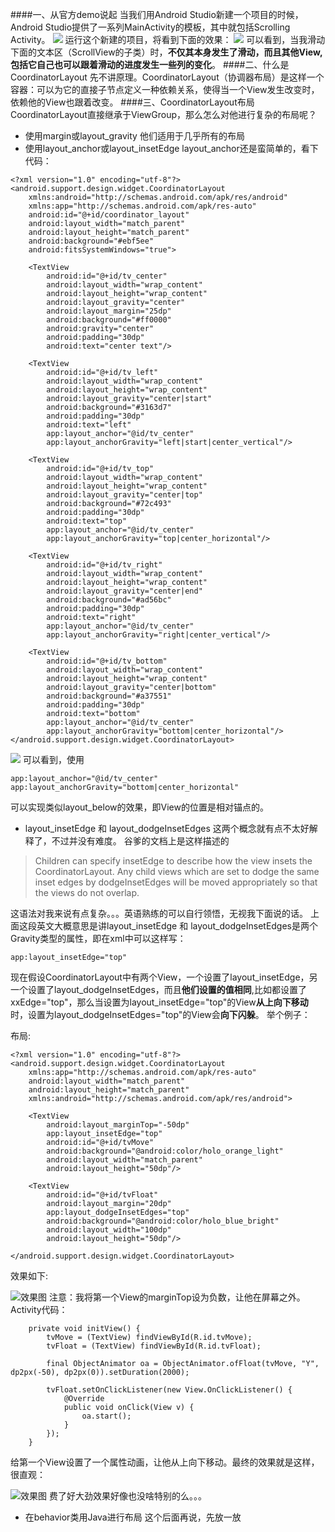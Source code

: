 ####一、从官方demo说起
当我们用Android Studio新建一个项目的时候，Android Studio提供了一系列MainActivity的模板，其中就包括Scrolling Activity。
![](http://upload-images.jianshu.io/upload_images/6563996-6b8f92fece3c1a70.png?imageMogr2/auto-orient/strip%7CimageView2/2/w/1240)
运行这个新建的项目，将看到下面的效果：
![](http://upload-images.jianshu.io/upload_images/6563996-e0a870f20f705e67.gif?imageMogr2/auto-orient/strip)
可以看到，当我滑动下面的文本区（ScrollView的子类）时，**不仅其本身发生了滑动，而且其他View,包括它自己也可以跟着滑动的进度发生一些列的变化**。
####二、什么是CoordinatorLayout
先不讲原理。CoordinatorLayout（协调器布局）是这样一个容器：可以为它的直接子节点定义一种依赖关系，使得当一个View发生改变时，依赖他的View也跟着改变。
####三、CoordinatorLayout布局
CoordinatorLayout直接继承于ViewGroup，那么怎么对他进行复杂的布局呢？
* 使用margin或layout_gravity
他们适用于几乎所有的布局
* 使用layout_anchor或layout_insetEdge
 layout_anchor还是蛮简单的，看下代码：
```
<?xml version="1.0" encoding="utf-8"?>
<android.support.design.widget.CoordinatorLayout
    xmlns:android="http://schemas.android.com/apk/res/android"
    xmlns:app="http://schemas.android.com/apk/res-auto"
    android:id="@+id/coordinator_layout"
    android:layout_width="match_parent"
    android:layout_height="match_parent"
    android:background="#ebf5ee"
    android:fitsSystemWindows="true">

    <TextView
        android:id="@+id/tv_center"
        android:layout_width="wrap_content"
        android:layout_height="wrap_content"
        android:layout_gravity="center"
        android:layout_margin="25dp"
        android:background="#ff0000"
        android:gravity="center"
        android:padding="30dp"
        android:text="center text"/>

    <TextView
        android:id="@+id/tv_left"
        android:layout_width="wrap_content"
        android:layout_height="wrap_content"
        android:layout_gravity="center|start"
        android:background="#3163d7"
        android:padding="30dp"
        android:text="left"
        app:layout_anchor="@id/tv_center"
        app:layout_anchorGravity="left|start|center_vertical"/>

    <TextView
        android:id="@+id/tv_top"
        android:layout_width="wrap_content"
        android:layout_height="wrap_content"
        android:layout_gravity="center|top"
        android:background="#72c493"
        android:padding="30dp"
        android:text="top"
        app:layout_anchor="@id/tv_center"
        app:layout_anchorGravity="top|center_horizontal"/>

    <TextView
        android:id="@+id/tv_right"
        android:layout_width="wrap_content"
        android:layout_height="wrap_content"
        android:layout_gravity="center|end"
        android:background="#ad56bc"
        android:padding="30dp"
        android:text="right"
        app:layout_anchor="@id/tv_center"
        app:layout_anchorGravity="right|center_vertical"/>

    <TextView
        android:id="@+id/tv_bottom"
        android:layout_width="wrap_content"
        android:layout_height="wrap_content"
        android:layout_gravity="center|bottom"
        android:background="#a37551"
        android:padding="30dp"
        android:text="bottom"
        app:layout_anchor="@id/tv_center"
        app:layout_anchorGravity="bottom|center_horizontal"/>
</android.support.design.widget.CoordinatorLayout>
```
![](http://upload-images.jianshu.io/upload_images/6563996-2f0cfebf9f084b66.png?imageMogr2/auto-orient/strip%7CimageView2/2/w/1240)
可以看到，使用
```
app:layout_anchor="@id/tv_center"
app:layout_anchorGravity="bottom|center_horizontal"
```
可以实现类似layout_below的效果，即View的位置是相对锚点的。
 - layout_insetEdge 和 layout_dodgeInsetEdges
这两个概念就有点不太好解释了，不过并没有难度。
谷爹的文档上是这样描述的
>Children can specify insetEdge to describe how the view insets the CoordinatorLayout. Any child views which are set to dodge the same inset edges by dodgeInsetEdges will be moved appropriately so that the views do not overlap.

这语法对我来说有点复杂。。。英语熟练的可以自行领悟，无视我下面说的话。
上面这段英文大概意思是讲layout_insetEdge 和 layout_dodgeInsetEdges是两个Gravity类型的属性，即在xml中可以这样写：
```
app:layout_insetEdge="top"
```
现在假设CoordinatorLayout中有两个View，一个设置了layout_insetEdge，另一个设置了layout_dodgeInsetEdges，而且**他们设置的值相同**,比如都设置了xxEdge="top"，那么当设置为layout_insetEdge="top"的View**从上向下移动**时，设置为layout_dodgeInsetEdges="top"的View会**向下闪躲**。
举个例子：

布局:
```
<?xml version="1.0" encoding="utf-8"?>
<android.support.design.widget.CoordinatorLayout
    xmlns:app="http://schemas.android.com/apk/res-auto"
    android:layout_width="match_parent"
    android:layout_height="match_parent"
    xmlns:android="http://schemas.android.com/apk/res/android">

    <TextView
        android:layout_marginTop="-50dp"
        app:layout_insetEdge="top"
        android:id="@+id/tvMove"
        android:background="@android:color/holo_orange_light"
        android:layout_width="match_parent"
        android:layout_height="50dp"/>

    <TextView
        android:id="@+id/tvFloat"
        android:layout_margin="20dp"
        app:layout_dodgeInsetEdges="top"
        android:background="@android:color/holo_blue_bright"
        android:layout_width="100dp"
        android:layout_height="50dp"/>

</android.support.design.widget.CoordinatorLayout>
```
效果如下:

![效果图](http://upload-images.jianshu.io/upload_images/6563996-0b2fc63ec48df586.png?imageMogr2/auto-orient/strip%7CimageView2/2/w/1240)
注意：我将第一个View的marginTop设为负数，让他在屏幕之外。
Activity代码：
```
    private void initView() {
        tvMove = (TextView) findViewById(R.id.tvMove);
        tvFloat = (TextView) findViewById(R.id.tvFloat);

        final ObjectAnimator oa = ObjectAnimator.ofFloat(tvMove, "Y", dp2px(-50), dp2px(0)).setDuration(2000);

        tvFloat.setOnClickListener(new View.OnClickListener() {
            @Override
            public void onClick(View v) {
                oa.start();
            }
        });
    }
```
给第一个View设置了一个属性动画，让他从上向下移动。最终的效果就是这样，很直观：

![效果图](http://upload-images.jianshu.io/upload_images/6563996-e3eba7fe7ee6e070.gif?imageMogr2/auto-orient/strip)
费了好大劲效果好像也没啥特别的么。。。
* 在behavior类用Java进行布局
这个后面再说，先放一放
